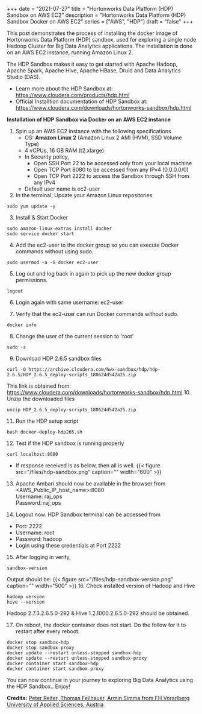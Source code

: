 +++
date = "2021-07-27"
title = "Hortonworks Data Platform (HDP) Sandbox on AWS EC2"
description = "Hortonworks Data Platform (HDP) Sandbox Docker on AWS EC2"
series = ["AWS", "HDP"]
draft = "false"
+++

This post demonstrates the process of installing the docker image of Hortonworks Data Platform (HDP) sandbox, used  for exploring a single node Hadoop Cluster for Big Data Analytics applications. The installation is done on an AWS EC2 instance, running Amazon Linux 2.

The HDP Sandbox makes it easy to get started with Apache Hadoop, Apache Spark, Apache Hive, Apache HBase, Druid and Data Analytics Studio (DAS).
 
  - Learn more about the HDP Sandbox at: https://www.cloudera.com/products/hdp.html  
  - Official Installtion documentation of HDP Sandbox at: https://www.cloudera.com/downloads/hortonworks-sandbox/hdp.html

**Installation of HDP Sandbox via Docker on an AWS EC2 instance**

1. Spin up an AWS EC2 instance with the following specifications
    - OS:  **Amazon Linux 2** (Amazon Linux 2 AMI (HVM), SSD Volume Type)
    - 4 vCPUs, 16 GB RAM   (t2.xlarge)
    - In Security policy,
      - Open SSH Port 22 to be accessed only from your local machine
      - Open TCP Port 8080 to be accessed from any IPv4 (0.0.0.0/0)
      - Open TCP Port 2222 to access the Sandbox through SSH from any IPv4
    - Default user name is ec2-user
2. In the terminal, Update your Amazon Linux repositories
```
sudo yum update -y
```
3. Install & Start Docker
```
sudo amazon-linux-extras install docker
sudo service docker start
```
4. Add the ec2-user to the docker group so you can execute Docker commands without using sudo.
```
sudo usermod -a -G docker ec2-user
```
5. Log out and log back in again to pick up the new docker group permissions.
```
logout
```
6. Login again with same username: ec2-user
 
7. Verify that the ec2-user can run Docker commands without sudo.
 ```
docker info
```
8. Change the user of the current session to 'root'
 ```
sudo -s
```
9. Download HDP 2.6.5 sandbox files
 ```
curl -O https://archive.cloudera.com/hwx-sandbox/hdp/hdp-2.6.5/HDP_2.6.5_deploy-scripts_180624d542a25.zip
```
This link is obtained from: https://www.cloudera.com/downloads/hortonworks-sandbox/hdp.html
10. Unzip the downloaded files
 ```
unzip HDP_2.6.5_deploy-scripts_180624d542a25.zip
```
11. Run the HDP setup script
 ```
bash docker-deploy-hdp265.sh
```
12. Test if the HDP sandbox is running properly
 ```
curl localhost:8080
```
  - If response received is as below, then all is well. 
{{< figure src="/files/hdp-sandbox.png" caption="" width="600" >}}

13. Apache Ambari should now be available in the browser from  
<AWS_Public_IP_host_name>:8080  
Username: raj_ops  
Password: raj_ops

14. Logout now. HDP Sandbox terminal can be accessed from
  - Port: 2222
  - Username: root
  - Password: hadoop
  -  Login using these credentials at Port 2222  
15. After logging in verify,
 ```
sandbox-version
```
Output should be:
{{< figure src="/files/hdp-sandbox-version.png" caption="" width="500" >}}
16. Check installed version of Hadoop and Hive
```
hadoop version
hive --version
```
Hadoop 2.7.3.2.6.5.0-292 & Hive 1.2.1000.2.6.5.0-292 should be obtained.

17. On reboot, the docker container does not start. Do the follow for it to restart after every reboot.
```
docker stop sandbox-hdp
docker stop sandbox-proxy
docker update --restart unless-stopped sandbox-hdp
docker update --restart unless-stopped sandbox-proxy
docker container start sandbox-hdp
docker container start sandbox-proxy
```

You can now continue in your journey to exploring Big Data Analytics using the HDP Sandbox.. Enjoy!

**Credits:** [Peter Reiter, Thomas Feilhauer, Armin Simma from FH Vorarlberg University of Applied Sciences, Austria](https://energie.labs.fhv.at/~repe/bigdata/introduction-to-big-data-projects/tutorials/hdp-sandbox-deploy-2019/)